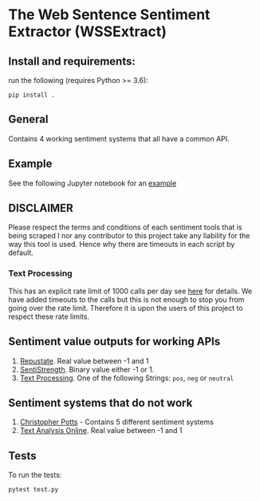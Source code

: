 # The Web Sentence Sentiment Extractor (WSSExtract)

## Install and requirements:
run the following (requires Python >= 3.6):

`pip install .`

## General
Contains 4 working sentiment systems that all have a common API.

## Example

See the following Jupyter notebook for an [example](./notebooks/example.ipynb)

## DISCLAIMER
Please respect the terms and conditions of each sentiment tools that is being
scraped I nor any contributor to this project take any liability for the way
this tool is used. Hence why there are timeouts in each script by default.

### Text Processing
This has an explicit rate limit of 1000 calls per day see [here](http://text-processing.com/docs/index.html) for details. We have added timeouts to the calls but this is not enough to stop you from going over the rate limit. Therefore it is upon the users of this project to respect these rate limits.

## Sentiment value outputs for working APIs
1. [Repustate](./wss_extract/repustate.py). Real value between -1 and 1
2. [SentiStrength](./wss_extract/sentistrength.py). Binary value either -1 or 1.
3. [Text Processing](./wss_extract/text_processing.py). One of the following Strings: `pos`, `neg` or `neutral`

## Sentiment systems that do not work
1. [Christopher Potts](./wss_extract/chris_potts.py) - Contains 5 different sentiment systems
2. [Text Analysis Online](./wss_extract/text_analysis_online.py). Real value between -1 and 1

## Tests

To run the tests:

```
pytest test.py
```